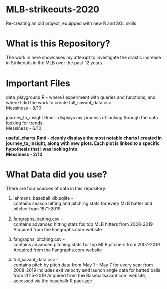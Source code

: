 # MLB-strikeouts-2020

Re-creating an old project, equipped with new R and SQL skills

# What is this Repository?

The work in here showcases my attempt to investigate the drastic increase in Strikeouts in the MLB over the past 12 years.

# Important Files

data_playground.R - where I experiment with queries and functions, and where I did the work to create full_savant_data.csv.  
Messiness - 8/10

journey_to_insight.Rmd - displays my process of looking through the data looking for trends.  
Messiness - 6/10

**useful_charts.Rmd - cleanly displays the most notable charts I created in journey_to_insight, along with new plots.
Each plot is linked to a specific hypothesis that I was looking into**.  
**Messiness - 2/10**

# What Data did you use?

There are four sources of data in this repository:

1. lahmans_baseball_db.sqlite -  
contains season hitting and pitching stats for every MLB batter and pitcher from 1871-2019

2. fangraphs_batting.csv -  
contains advanced hitting stats for top MLB hitters from 2008-2019
Acquired from the Fangraphs.com website

3. fangraphs_pitching.csv -  
contains advanced pitching stats for top MLB pitchers from 2007-2019
Acquired from the Fangraphs.com website

4. full_savant_data.csv -  
contains pitch by pitch data from May 1 - May 7 for every year from 2008-2019
includes exit velocity and launch angle data for batted balls from 2015-2019
Acquired from the Baseballsavant.com website, accessed via the baseballr R package
